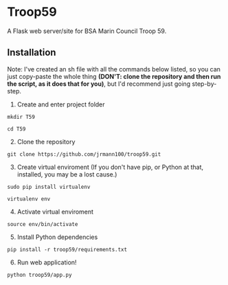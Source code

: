 # Troop59 #
A Flask web server/site for BSA Marin Council Troop 59.

## Installation ##
Note: I've created an sh file with all the commands below listed, so you can just copy-paste the whole thing __(DON'T: clone the repository and then run the script, as it does that for you)__, but I'd recommend just going step-by-step.
1. Create and enter project folder
```
mkdir T59
```
```
cd T59
```
2. Clone the repository
```
git clone https://github.com/jrmann100/troop59.git
```
3. Create virtual enviroment (If you don't have pip, or Python at that, installed, you may be a lost cause.)
```
sudo pip install virtualenv
```
```
virtualenv env
```
4. Activate virtual enviroment
```
source env/bin/activate
```
5. Install Python dependencies
```
pip install -r troop59/requirements.txt
```
6. Run web application!
```
python troop59/app.py
```
